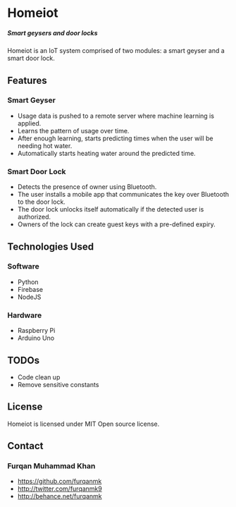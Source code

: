 # Homeiot
##### Smart geysers and door locks

Homeiot is an IoT system comprised of two modules: a smart geyser and a smart door lock.

## Features
### Smart Geyser
- Usage data is pushed to a remote server where machine learning is applied.
- Learns the pattern of usage over time.
- After enough learning, starts predicting times when the user will be needing hot water.
- Automatically starts heating water around the predicted time.
### Smart Door Lock
- Detects the presence of owner using Bluetooth.
- The user installs a mobile app that communicates the key over Bluetooth to the door lock.
- The door lock unlocks itself automatically if the detected user is authorized.
- Owners of the lock can create guest keys with a pre-defined expiry.

## Technologies Used
### Software
- Python
- Firebase
- NodeJS
### Hardware
- Raspberry Pi
- Arduino Uno

## TODOs
- Code clean up
- Remove sensitive constants

## License

Homeiot is licensed under MIT Open source license.

## Contact

### Furqan Muhammad Khan
* https://github.com/furqanmk
* http://twitter.com/furqanmk9
* http://behance.net/furqanmk

